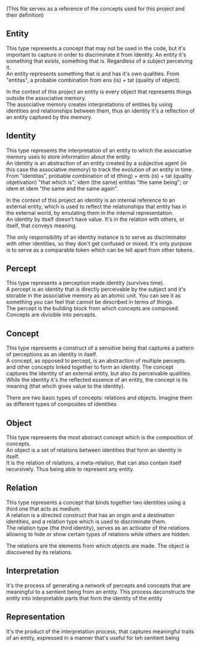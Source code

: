 (This file serves as a reference of the concepts used for this project and their definition)

## Entity

 This type represents a concept that may not be used in the code, but it's important to capture in order to discriminate 
 it from Identity. An entity it's something that exists, something that is. Regardless of a subject perceiving it.  
 An entity represents something that is and has it's own qualities. From "entitas", a probable combination
 from ens (is) + tat (quality of object).
 
 In the context of this project an entity is every object that represents things outside the associative memory.  
 The associative memory creates interpretations of entities by using identities and relationships between them,
 thus an identity it's a reflection of an entity captured by this memory.
 
## Identity
 
This type represents the interpretation of an entity to which the associative memory uses to store information about
the entity.  
An identity is an abstraction of an entity created by a subjective agent (in this case the associative memory) to
track the evolution of an entity in time.  
From "identitas", probable  combination of id (thing) + ents (is) + tat (quality objetivation) "that which is";
idem (the same) entitas "the same being"; or idem et idem "the same and the same again".  

In the context of this project an identity is an internal reference to an external entity, which is used to reflect
the relationships that entity has in the external world, by emulating them in the internal representation.  
An identity by itself doesn't have value. It's in the relation with others, or itself, that conveys meaning.  

The only responsibility of an identity instance is to serve as discriminator with other identities, so they don't
get confused or mixed. It's only purpose is to serve as a comparable token which can be tell apart from other tokens.

## Percept

This type represents a perception made identity (survives time).  
A percept is an identity that is directly perceivable by the subject and it's storable in
the associative memory as an atomic unit. You can see it as something you can feel that cannot be described in terms of
 things.  
The percept is the building block from which concepts are composed. Concepts are divisible into percepts.  

## Concept

This type represents a construct of a sensitive being that captures a pattern of perceptions as an identity in itself.  
A concept, as opposed to percept, is an abstraction of multiple percepts and other concepts linked together to form
an identity. The concept captures the identity of an external entity, but also its perceivable qualities.  
While the identity it's the reflected essence of an entity, the concept is its meaning (that whcih gives value
to the identity).  

There are two basic types of concepts: relations and objects. Imagine them as different types of composites of identities

## Object

This type represents the most abstract concept which is the composition of concepts.  
An object is a set of relations between identities that form an identity in itself.  
It is the relation of relations, a meta-relation, that can also contain itself recursively. Thus being able to
represent any entity.

## Relation

This type represents a concept that binds together two identities using a third one that acts as medium.  
A relation is a directed construct that has an origin and a destination identities, and a relation type which
is used to discriminate them.  
The relation type (the third identity), serves as an activator of the relations allowing to hide or show certain
types of relations while others are hidden.  

The relations are the elements from which objects are made. The object is discovered by its relations.

## Interpretation

It's the process of generating a network of percepts and concepts that are meaningful to a sentient being from an
entity. This process deconstructs the entity into interpretable parts that form the identity of the entity


## Representation

It's the product of the interpretation process, that captures meaningful traits of an entity, expressed in a manner
 that's useful for teh sentient being



